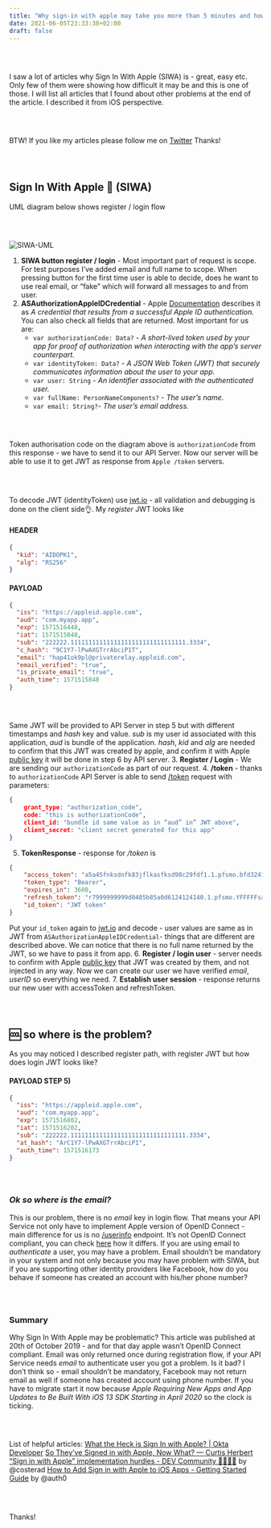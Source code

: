 ```yaml
---
title: "Why sign-in with apple may take you more than 5 minutes and how it works?"
date: 2021-06-05T23:33:38+02:00
draft: false
---
```

### &nbsp; 
I saw a lot of articles why Sign In With Apple (SIWA) is - great, easy etc. Only few of them were showing how difficult it may be and this is one of those. I will list all articles that I found about other problems at the end of the article. I described it from iOS perspective.
### &nbsp; 
BTW! If you like my articles please follow me on [Twitter](https://twitter.com/michrogowski)  Thanks!
### &nbsp; 
## Sign In With Apple 🍏 (SIWA) 
UML diagram below shows register / login flow
### &nbsp; 
![SIWA-UML](https://thepracticaldev.s3.amazonaws.com/i/tnslve4034o1py47ha08.jpg)
1. **SIWA button register / login** - Most important part of request is scope. For test purposes I’ve added email and full name to scope. When pressing button for the first time user is able to decide, does he want to use real email, or “fake” which will forward all messages to and from user.
2. **ASAuthorizationAppleIDCredential** - Apple [Documentation](https://developer.apple.com/documentation/authenticationservices/asauthorizationappleidcredential)  describes it as *A credential that results from a successful Apple ID authentication.* You can also check all fields that are returned. Most important for us are:
	* `var authorizationCode: Data?` - *A short-lived token used by your app for proof of authorization when interacting with the app’s server counterpart.*
	* `var identityToken: Data?` - *A JSON Web Token (JWT) that securely communicates information about the user to your app.*
	* `var user: String` - *An identifier associated with the authenticated user.*
	* `var fullName: PersonNameComponents?` - *The user’s name.*
	* `var email: String?`- *The user’s email address.*
### &nbsp; 
Token authorisation code on the diagram above is `authorizationCode` from this response - we have to send it to our API Server. Now our server will be able to use it to get JWT as response from `Apple /token` servers.
### &nbsp; 
To decode JWT (identityToken) use [jwt.io](https://jwt.io) - all validation and debugging is done on the client side👌. My *register* JWT looks like
#### HEADER
```json
{
  "kid": "AIDOPK1",
  "alg": "RS256"
}
```
#### PAYLOAD
```json
{
  "iss": "https://appleid.apple.com",
  "aud": "com.myapp.app",
  "exp": 1571516448,
  "iat": 1571515848,
  "sub": "222222.11111111111111111111111111111111.3334",
  "c_hash": "9C1Y7-lPwAXGTrrAbciP1T",
  "email": "hap41ok9pl@privaterelay.appleid.com",
  "email_verified": "true",
  "is_private_email": "true",
  "auth_time": 1571515848
}
```
### &nbsp; 
Same JWT will be provided to API Server in step 5 but with different timestamps and *hash* key and value. *sub* is my user id associated with this application, *aud* is bundle of the application. *hash*, *kid* and *alg* are needed to confirm that this JWT was created by apple, and confirm it with Apple [public key](https://appleid.apple.com/auth/keys) it will be done in step 6 by API server. 
3. **Register / Login** - We are sending our `authorizationCode` as part of our request.
4. **/token** - thanks to `authorizationCode` API Server is able to send [/token](https://appleid.apple.com/auth/token) request with parameters:
``` json
{
	grant_type: "authorization_code",
	code: "this is authorizationCode",
	client_id: "bundle id same value as in “aud” in” JWT above",
	client_secret: "client secret generated for this app"
}
```
5. **TokenResponse** - response for */token* is
```json
{
    "access_token": "a5a45fnksdnfk83jflkasfksd98c29fdf1.1.pfsmo.bfd324145555r15",
    "token_type": "Bearer",
    "expires_in": 3600,
    "refresh_token": "r7999999999d0485b85a0d6124124140.1.pfsmo.YFFFFFsadazJYjzw",
    "id_token": "JWT token"
}
```
Put your `id_token` again to [jwt.io](https://jwt.io)  and decode - user values are same as in JWT from `ASAuthorizationAppleIDCredential`- things that are different are described above.  We can notice that there is no full name returned by the JWT, so we have to pass it from app. 
6. **Register / login user** - server needs to confirm with Apple [public key](https://appleid.apple.com/auth/keys)  that JWT was created by them, and not injected in any way. Now we can create our user we have verified *email*, *userID* so everything we need.
7. **Establish user session** - response returns our new user with accessToken and refreshToken.
### &nbsp; 
## 🆒 so where is the problem?
As you may noticed I described register path, with register JWT but how does login JWT looks like? 
#### PAYLOAD STEP 5)
```json
{
  "iss": "https://appleid.apple.com",
  "aud": "com.myapp.app",
  "exp": 1571516802,
  "iat": 1571516202,
  "sub": "222222.11111111111111111111111111111111.3334",
  "at_hash": "ArC1Y7-lPwAXGTrrAbciP1",
  "auth_time": 1571516173
}
```
### &nbsp; 
### *Ok so where is the email?*
This is our problem, there is no *email* key in login flow. That means your API Service not only have to implement Apple version of OpenID Connect - main difference for us is no [/userinfo](https://connect2id.com/products/server/docs/api/userinfo) endpoint. It’s not OpenID Connect compliant, you can check [here](https://bitbucket.org/openid/connect/src/default/How-Sign-in-with-Apple-differs-from-OpenID-Connect.md) how it differs. If you are using email to *authenticate* a user, you may have a problem. Email shouldn’t be mandatory in your system and not only because you may have problem with SIWA, but if you are supporting other identity providers like Facebook, how do you behave if someone has created an account with his/her phone number? 
### &nbsp; 
### Summary
Why Sign In With Apple may be problematic? This article was published at 20th of October 2019 - and for that day apple wasn’t OpenID Connect compliant.  Email was only returned once during registration flow, if your API Service needs *email* to authenticate user you got a problem. Is it bad? I don’t think so - email shouldn’t be mandatory, Facebook may not return email as well if someone has created account using phone number. If you have to migrate start it now because *Apple Requiring New Apps and App Updates to Be Built With iOS 13 SDK Starting in April 2020* so the clock is ticking. 
### &nbsp; 
List of helpful articles:
[What the Heck is Sign In with Apple? | Okta Developer](https://developer.okta.com/blog/2019/06/04/what-the-heck-is-sign-in-with-apple)
[So They’ve Signed in with Apple, Now What? — Curtis Herbert](https://blog.curtisherbert.com/so-theyve-signed-in-with-apple-now-what/)
[“Sign in with Apple” implementation hurdles - DEV Community 👩‍💻👨‍💻](https://dev.to/costerad/sign-in-with-apple-implementation-hurdles-761) by @costerad
[How to Add Sign in with Apple to iOS Apps - Getting Started Guide](https://auth0.com/blog/learn-how-to-implement-sign-in-with-apple-easily/?utm_source=dev&utm_medium=sc&utm_campaign=siwa_ga) by @auth0
### &nbsp; 
Thanks!